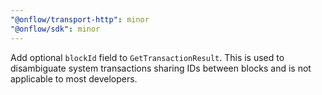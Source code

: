 ```yaml
---
"@onflow/transport-http": minor
"@onflow/sdk": minor
---
```


Add optional `blockId` field to `GetTransactionResult`. This is used to disambiguate system transactions sharing IDs between blocks and is not applicable to most developers.
